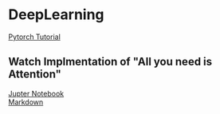 # DeepLearning

[Pytorch Tutorial](https://github.com/kangjunseo/DeepLearning/tree/main/Pytorch%20Tutorial)

## Watch Implmentation of "All you need is Attention"
[Jupter Notebook](https://github.com/kangjunseo/DeepLearning/blob/main/All%20you%20need%20is%20Attention/Implementing%20%22All%20you%20need%20is%20ATTENTION%22.ipynb)  
[Markdown](https://github.com/kangjunseo/DeepLearning/blob/main/All%20you%20need%20is%20Attention/Implementing%20_All%20you%20need%20is%20ATTENTION_%20(1).md)
